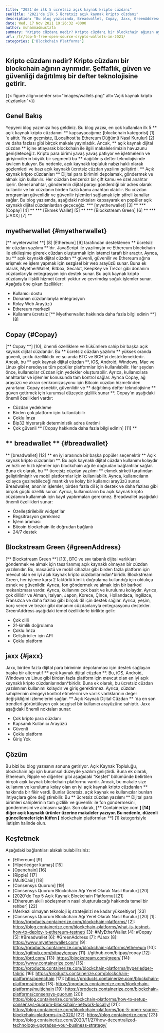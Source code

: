 ```yaml
---
title: "2021'de ilk 5 ücretsiz açık kaynak kripto cüzdanı" 
seoTitle: "2021'de ilk 5 ücretsiz açık kaynak kripto cüzdanı" 
description: "Bu blog yazısında, Breadwallet, Copay, Jaxx, GreenAddress ve Myetherwallet gibi en yaygın kullanılan açık kaynaklı kripto cüzdanları keşfedeceğiz." 
date: Wed, 17 Nov 2021 10:26:32 +0000
author: muhammadmustafa
summary: "Kripto cüzdanı nedir? Kripto cüzdanı bir blockchain ağının ayrımıdır. Şeffaflık, güven ve güvenliği dağıtılmış bir defter teknolojisine getirir." 
url: /tr/top-5-free-open-source-crypto-wallets-in-2021/
categories: ['Blockchain Platforms']
---
```


## Kripto cüzdanı nedir? Kripto cüzdanı bir blockchain ağının ayrımıdır. Şeffaflık, güven ve güvenliği dağıtılmış bir defter teknolojisine getirir.

{{< figure align=center src="images/wallets.png" alt="Açık kaynak kripto cüzdanları">}}


## Genel Bakış
Yepyeni blog yazımıza hoş geldiniz. Bu blog yazısı, en çok kullanılan ilk 5 ** açık kaynak kripto cüzdanını ** kapsayacağımız [blockchain kategorisi] [1] 'e aittir. Yakın geçmişte, [Localhost'ta Ethereum Düğümü Nasıl Kurulur] [2] ve daha fazlası gibi birçok makale yayınladık. Ancak, ** açık kaynak dijital cüzdan ** içine atlayarak blockchain ile ilgili makalelerimizin havuzunu genişleteceğiz. Kripto para birimi yavaş yavaş patlıyor ve işletmelerin ve girişimcilerin büyük bir segmenti bu ** dağıtılmış defter teknolojisinde kıvılcım buluyor. Bu nedenle, açık kaynaklı topluluk nabzı haklı olarak gözlemledi ve bazı açık kaynaklı ücretsiz cüzdan yazılımı geliştirdi.
** Açık kaynak kripto cüzdanları ** Dijital para birimini depolamak, göndermek ve almak için kullanılır. Her cüzdan benzersiz bir çift kamu ve özel anahtar içerir. Genel anahtar, gönderenin dijital parayı gönderdiği bir adres olarak kullanılır ve bir cüzdanın birden fazla kamu anahtarı olabilir. Bu cüzdan programları güvenlidir ve güvenilir işlemleri sağlamak için şifreli kanallar sağlar. Bu blog yazısında, aşağıdaki noktaları kapsayarak en popüler açık kaynaklı dijital cüzdanlardan geçeceğiz.
  *** [myetherwallet] [3] **
  *** [Copay] [4] **
  *** [Ekmek Wallet] [5] **
  *** [Blockstream Green] [6] **
  *** [JAXX] [7] **

## myetherwallet {#myetherwallet}
[** myeterwallet **] [8] [Ethereum] [9] tarafından desteklenen ** ücretsiz bir cüzdan yazılımı **'dır. JavaScript ile yazılmıştır ve Ethereum blockchain ile etkileşime girerek cüzdan oluşturmak için istemci tarafı bir araçtır. Ayrıca, bu ** açık kaynaklı dijital cüzdan ** güvenli, güvenilir ve Ethereum ağına erişmek ve işlem yapmak için sezgisel bir web arayüzü sunar. Buna ek olarak, MyetherWallet, Bitbox, Secalot, KeepKey ve Trezor gibi donanım cüzdanlarıyla entegrasyon için destek sunar. Bu açık kaynak kripto cüzdanıyla ilişkili hizmet ücreti yoktur ve çevrimdışı soğuk işlemler sunar.
Aşağıda öne çıkan özellikler:
  * Kullanıcı dostu
  * Donanım cüzdanlarıyla entegrasyon
  * Kolay Web Arayüzü
  * Ethereum merkezli
  * Kullanımı ücretsiz
[** Myetherwallet hakkında daha fazla bilgi edinin **] [8]

## Copay {#Copay}
[** Copay **] [10], önemli özelliklere ve hükümlere sahip bir başka açık kaynak dijital cüzdandır. Bu ** ücretsiz cüzdan yazılımı ** yüksek oranda güvenli, çoklu özelliklidir ve şu anda BTC ve BCH'yi desteklemektedir. Ancak, bu ** açık kaynak dijital cüzdan **, iOS, Android, Windows, Mac ve Linux gibi neredeyse tüm popüler platformlar için kullanılabilir. Her şeyden önce, kullanıcılar cüzdan için yedekler oluşturabilir. Ayrıca, kullanıcılara anahtarlar ve işlemler konusunda tam kontrol sağlar. Ayrıca Copay, ağ arayüzü ve akran senkronizasyonu için Bitcoin cüzdan hizmetinden yararlanır. Copay esnektir, güvenlidir ve ** dağıtılmış defter teknolojisine ** güven getirmek için kurumsal düzeyde gizlilik sunar **.
Copay'ın aşağıdaki önemli özellikleri vardır:
  * Cüzdan yedekleme
  * Birden çok platform için kullanılabilir
  * Çoklu İmza
  * Bip32 hiyerarşik deterministik adres üretimi
  * Çok güvenli
** [Copay hakkında daha fazla bilgi edinin] [11] **

## ** breadwallet ** {#breadwallet}
** [breadwallet] [12] ** en iyi arasında bir başka popüler seçenektir ** Açık kaynak kripto cüzdanları **. Bu açık kaynaklı dijital cüzdan kullanımı kolaydır ve hızlı ve hızlı işlemler için blockchain ağı ile doğrudan bağlantılar sağlar. Buna ek olarak, bu ** ücretsiz cüzdan yazılımı ** ekmek şirketi tarafından geliştirilmiştir ve mobil platformlar için kullanılabilir. Ayrıca, kullanıcıların kolayca gezinebileceği mantıklı ve kolay bir kullanıcı arayüzü sunar. Breadwallet, anonim işlemler, birden fazla dil için destek ve daha fazlası gibi birçok güçlü özellik sunar. Ayrıca, kullanıcıların bu açık kaynak kripto cüzdanını kullanmak için kayıt yaptırmaları gerekmez.
Breadwallet aşağıdaki önemli özellikleri sunar:
  * Özelleştirilebilir widget'lar
  * Regsitrasyon gerekmez
  * İşlem araması
  * Bitcoin blockchain ile doğrudan bağlantı
  * 24/7 destek

## Blockstream Green {#greenAddress}
[** Blockstream Green **] [13], BTC ve sıvı tabanlı dijital varlıkları göndermek ve almak için tasarlanmış açık kaynaklı olmayan bir cüzdan yazılımıdır. Bu, masaüstü ve mobil cihazlar gibi birden fazla platform için mevcut olan en iyi açık kaynak kripto cüzdanlarından*biridir. Blockstream Green, her işleme karşı 2 faktörlü kimlik doğrulama kullandığı için oldukça esnek ve güvenlidir. Ayrıca, fon göndermek ve almak için bir barkod mekanizması vardır. Ayrıca, kullanımı çok basit ve kurulumu kolaydır. Ayrıca, çok dillidir ve Alman, İtalyan, Japon, Korece, Çince, Hollandaca, İngilizce, Fransızca ve daha fazlası gibi birçok dil için destek sağlar. Ayrıca, yeşim, borç veren ve trezor gibi donanım cüzdanlarıyla entegrasyonu destekler.
GreenAddress aşağıdaki temel özelliklerle birlikte gelir:
  * Çok dilli
  * 2f-kimlik doğrulama
  * Çoklu İmza
  * Geliştiriciler için API
  * Çoklu platform

## jaxx {#jaxx}
Jaxx, birden fazla dijital para biriminin depolanması için destek sağlayan başka bir alternatif ** açık kaynak dijital cüzdan **. Bu, iOS, Android, Windows ve Linux gibi birden fazla platform için mevcut olan en iyi açık kaynaklı kripto cüzdanlarından*biridir. Buna ek olarak, bu ücretsiz cüzdan yazılımının kullanımı kolaydır ve giriş gerektirmez. Ayrıca, cüzdan sahiplerinin dengeyi kontrol etmelerini ve varlık varlıklarının değer değişikliğini izlemelerini sağlar. ** Açık Kaynak Dijital Cüzdan ** 'da en son trendleri görüntüleyen çok sezgisel bir kullanıcı arayüzüne sahiptir.
Jaxx aşağıdaki önemli noktaları sunar:
  * Çok kripto para cüzdanı
  * Kapsamlı Kullanıcı Arayüzü
  * Güvenli
  * Çoklu platform
  * Giriş Yok

## Çözüm
Bu bizi bu blog yazısının sonuna getiriyor. Açık Kaynak Topluluğu, blockchain ağı için kurumsal düzeyde yazılım geliştirdi. Buna ek olarak, Ethereum, Ripple ve diğerleri gibi aşağıdaki “Keşfet” bölümünde belirtilen birçok açık kaynak blockchain platformu vardır. Ancak, bu makale size kullanımı ve kurulumu kolay olan en iyi açık kaynak kripto cüzdanları ** hakkında bir fikir verdi. Bunlar ücretsiz, açık kaynak ve kullanıcılar bunları ihtiyaçlara göre değiştirebilir. Bu ** ücretsiz cüzdan yazılımı ** Dijital para birimleri sahiplerinin tam gizlilik ve güvenlik ile fon göndermesini, göndermesini ve almasını sağlar.
Son olarak, [** Containerize.com **] [14] diğer açık kaynaklı ürünler üzerine makaleler yazıyor. Bu nedenle, düzenli güncellemeler için lütfen [** blockchain platformları **] [1] kategorisiyle iletişim halinde olun.

## Keşfetmek
Aşağıdaki bağlantıları alakalı bulabilirsiniz:
  * [Ethereum] [9]
  * [Hiperledger kumaş] [15]
  * [Openchain] [16]
  * [Ripple] [17]
  * [MultiCain] [18]
  * [Consensys Quorum] [19]
  * [Consensys Quorum Blockchain Ağı Yerel Olarak Nasıl Kurulur] [20]
  * [2020'de Top 5 Açık Kaynak Blockchain Platformu] [21]
  * [Ethereum akıllı sözleşmenin nasıl oluşturulacağı hakkında temel bir rehber] [22]
  * [Merkezi olmayan teknoloji iş stratejinizi ne kadar yükseltiyor] [23]
  * [Consensys Quorum Blockchain Ağı Yerel Olarak Nasıl Kurulur] [20]
[1]: https://products.containerize.com/blockchain-platforms/
[2]: https://blog.containerize.com/blockchain-platforms/what-is-testnet-how-to-deploy-it-ethereum-testnet/
[3]: #MyEtherWallet
[4]: #Copay
[5]: #Breadwallet
[6]: #GreenAddress
[7]: #Jaxx
[8]: https://www.myetherwallet.com/
[9]: https://products.containerize.com/blockchain-platforms/ethereum
[10]: https://github.com/bitpay/copay
[11]: //github.com/bitpay/copay
[12]: https://brd.com/
[13]: https://blockstream.com/green/
[14]: https://www.containerize.com/
[15]: https://products.containerize.com/blockchain-platforms/hyperledger-fabric
[16]: https://products.containerize.com/blockchain-platforms/openchain
[17]: https://products.containerize.com/blockchain-platforms/ripple
[18]: https://products.containerize.com/blockchain-platforms/multichain
[19]: https://products.containerize.com/blockchain-platforms/consensys-quorum
[20]: https://blog.containerize.com/blockchain-platforms/how-to-setup-consensys-quorum-blockchain-network-locally/
[21]: https://blog.containerize.com/blockchain-platforms/top-5-open-source-blockchain-platforms-in-2020/
[22]: https://blog.containerize.com/
[23]: https://blog.containerize.com/2020/11/27/how-decentralized-technology-upgrades-your-business-strategy/

